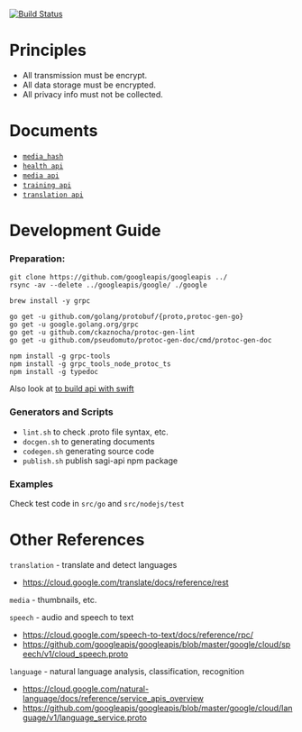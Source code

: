 [![Build Status](https://travis-ci.org/chiflix/apis.svg?branch=master)](https://travis-ci.org/chiflix/apis?branch=master)

# Principles

- All transmission must be encrypt.
- All data storage must be encrypted.
- All privacy info must not be collected.

# Documents

- [`media_hash`](./docs/media_hash.md)
- [`health api`](./docs/health.md)
- [`media api`](./docs/media.md)
- [`training api`](./docs/training.md)
- [`translation api`](./docs/translation.md)

# Development Guide

### Preparation:

```
git clone https://github.com/googleapis/googleapis ../
rsync -av --delete ../googleapis/google/ ./google

brew install -y grpc

go get -u github.com/golang/protobuf/{proto,protoc-gen-go}
go get -u google.golang.org/grpc
go get -u github.com/ckaznocha/protoc-gen-lint
go get -u github.com/pseudomuto/protoc-gen-doc/cmd/protoc-gen-doc

npm install -g grpc-tools
npm install -g grpc_tools_node_protoc_ts
npm install -g typedoc
```

Also look at [to build api with swift](./src/swift/README.md)

### Generators and Scripts

- `lint.sh` to check .proto file syntax, etc.
- `docgen.sh` to generating documents
- `codegen.sh` generating source code
- `publish.sh` publish sagi-api npm package

### Examples

Check test code in `src/go` and `src/nodejs/test`

# Other References

`translation` - translate and detect languages
  - https://cloud.google.com/translate/docs/reference/rest

`media` - thumbnails, etc.

`speech` - audio and speech to text
  - https://cloud.google.com/speech-to-text/docs/reference/rpc/
  - https://github.com/googleapis/googleapis/blob/master/google/cloud/speech/v1/cloud_speech.proto

`language` - natural language analysis, classification, recognition
  - https://cloud.google.com/natural-language/docs/reference/service_apis_overview
  - https://github.com/googleapis/googleapis/blob/master/google/cloud/language/v1/language_service.proto
